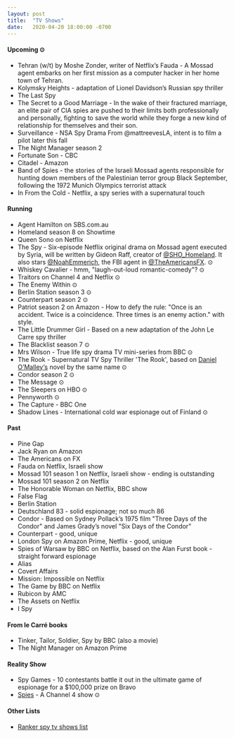 ```yaml
---
layout: post
title:  "TV Shows"
date:   2020-04-20 18:00:00 -0700
---
```


#### Upcoming ⊙
* Tehran (w/t) by Moshe Zonder, writer of Netflix’s Fauda - A Mossad agent embarks on her first mission as a computer hacker in her home town of Tehran.
* Kolymsky Heights - adaptation of Lionel Davidson’s Russian spy thriller 
* The Last Spy
* The Secret to a Good Marriage - In the wake of their fractured marriage, an elite pair of CIA spies are pushed to their limits both professionally and personally, fighting to save the world while they forge a new kind of relationship for themselves and their son.
* Surveillance - NSA Spy Drama From @mattreevesLA, intent is to film a pilot later this fall
* The Night Manager season 2
* Fortunate Son - CBC
* Citadel - Amazon
* Band of Spies - the stories of the Israeli Mossad agents responsible for hunting down members of the Palestinian terror group Black September, following the 1972 Munich Olympics terrorist attack
* In From the Cold - Netflix, a spy series with a supernatural touch

#### Running
* Agent Hamilton on SBS.com.au
* Homeland season 8 on Showtime
* Queen Sono on Netflix
* The Spy - Six-episode Netflix original drama on Mossad agent executed by Syria, will be written by Gideon Raff, creator of [@SHO_Homeland](https://twitter.com/SHO_Homeland). It also stars [@NoahEmmerich](https://twitter.com/NoahEmmerich), the FBI agent in [@TheAmericansFX](https://twitter.com/TheAmericansFX). ⊙
* Whiskey Cavalier - hmm, "laugh-out-loud romantic-comedy"? ⊙
* Traitors on Channel 4 and Netflix ⊙
* The Enemy Within ⊙
* Berlin Station season 3 ⊙
* Counterpart season 2 ⊙
* Patriot season 2 on Amazon - How to defy the rule: "Once is an accident. Twice is a coincidence. Three times is an enemy action." with style.
* The Little Drummer Girl - Based on a new adaptation of the John Le Carre spy thriller
* The Blacklist season 7 ⊙
* Mrs Wilson - True life spy drama TV mini-series from BBC ⊙
* The Rook - Supernatural TV Spy Thriller 'The Rook', based on [Daniel O’Malley‘s](https://twitter.com/DenimAlley) novel by the same name ⊙
* Condor season 2 ⊙
* The Message ⊙
* The Sleepers on HBO ⊙
* Pennyworth ⊙
* The Capture - BBC One
* Shadow Lines - International cold war espionage out of Finland ⊙

#### Past
* Pine Gap
* Jack Ryan on Amazon
* The Americans on FX
* Fauda on Netflix, Israeli show
* Mossad 101 season 1 on Netflix, Israeli show - ending is outstanding
* Mossad 101 season 2 on Netflix
* The Honorable Woman on Netflix, BBC show
* False Flag
* Berlin Station
* Deutschland 83 - solid espionage; not so much 86
* Condor - Based on Sydney Pollack’s 1975 film "Three Days of the Condor" and James Grady’s novel "Six Days of the Condor"
* Counterpart - good, unique
* London Spy on Amazon Prime, Netflix - good, unique
* Spies of Warsaw by BBC on Netflix, based on the Alan Furst book - straight forward espionage
* Alias
* Covert Affairs
* Mission: Impossible on Netflix
* The Game by BBC on Netflix
* Rubicon by AMC
* The Assets on Netflix
* I Spy

#### From le Carré books
* Tinker, Tailor, Soldier, Spy by BBC (also a movie)
* The Night Manager on Amazon Prime

#### Reality Show
* Spy Games - 10 contestants battle it out in the ultimate game of espionage for a $100,000 prize on Bravo
* [Spies](http://www.channel4.com/programmes/spies) - A Channel 4 show ⊙

#### Other Lists
* [Ranker spy tv shows list](http://www.ranker.com/list/spy-tv-shows-and-series/reference)
